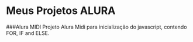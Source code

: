 # Meus Projetos ALURA
###Alura MIDI
Projeto Alura Midi para inicialização do javascript, contendo FOR, IF and ELSE.
